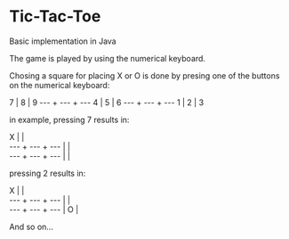 # Tic-Tac-Toe
 Basic implementation in Java

 The game is played by using the numerical keyboard.
 
 Chosing a square for placing X or O is done by presing one 
 of the buttons on the numerical keyboard:

   7  |  8  |  9 
  --- + --- + ---
   4  |  5  |  6
  --- + --- + ---
   1  |  2  |  3 

 in example, pressing 7 results in:

   X  |     |    
  --- + --- + ---
      |     |   
  --- + --- + ---
      |     |    

 pressing 2 results in:

   X  |     |    
  --- + --- + ---
      |     |   
  --- + --- + ---
      |  O  |    

 And so on...